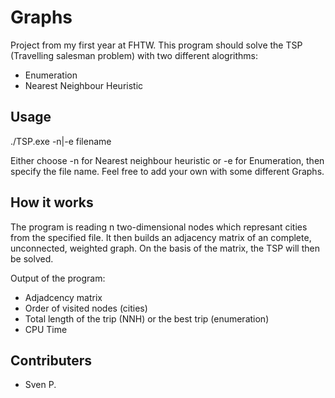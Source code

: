# Graphs

Project from my first year at FHTW. This program should solve the TSP (Travelling salesman problem) with two different alogrithms:
* Enumeration
* Nearest Neighbour Heuristic

## Usage

./TSP.exe -n|-e filename

Either choose -n for Nearest neighbour heuristic or -e for Enumeration, then specify the file name.
Feel free to add your own with some different Graphs.

## How it works

The program is reading n two-dimensional nodes which represant cities from the specified file.
It then builds an adjacency matrix of an complete, unconnected, weighted graph.
On the basis of the matrix, the TSP will then be solved.

Output of the program:
* Adjadcency matrix
* Order of visited nodes (cities)
* Total length of the trip (NNH) or the best trip (enumeration)
* CPU Time

## Contributers
* Sven P.
